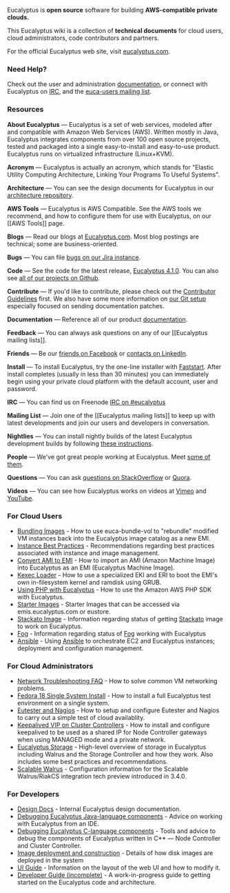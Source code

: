 Eucalyptus is **open source** software for building **AWS-compatible private clouds.**

This Eucalyptus wiki is a collection of **technical documents** for cloud users, cloud administrators, code contributors and partners.

For the official Eucalyptus web site, visit [eucalyptus.com](https://www.eucalyptus.com).


### Need Help?

Check out the user and administration [documentation](https://www.eucalyptus.com/docs), or connect with Eucalyptus on [IRC](http://webchat.freenode.net/?channels=eucalyptus), and the [euca-users mailing list](https://github.com/eucalyptus/eucalyptus/wiki/Eucalyptus-Mailing-Lists). 


### Resources

**About Eucalyptus** &mdash; Eucalyptus is a set of web services, modeled after and compatible with Amazon Web Services (AWS).  Written mostly in Java, Eucalyptus integrates components from over 100 open source projects, tested and packaged into a single easy-to-install and easy-to-use product. Eucalyptus runs on virtualized infrastructure (Linux+KVM).

**Acronym** &mdash; Eucalyptus is actually an acronym, which stands for "Elastic Utility Computing Architecture, Linking Your Programs To Useful Systems".

**Architecture** &mdash; You can see the design documents for Eucalyptus in our [architecture repository](http://github.com/eucalyptus/architecture/wiki).

**AWS Tools** &mdash; Eucalyptus is AWS Compatible.  See the AWS tools we recommend, and how to configure them for use with Eucalyptus, on our [[AWS Tools]] page.

**Blogs** &mdash; Read our blogs at [Eucalyptus.com](https://www.eucalyptus.com/blog). Most blog postings are technical; some are business-oriented.

**Bugs** &mdash; You can file [bugs on our Jira instance](https://eucalyptus.atlassian.net).

**Code** &mdash; See the code for the latest release, [Eucalyptus 4.1.0](https://github.com/eucalyptus/eucalyptus/tree/master).  You can also see [all of our projects on Github](http://github.com/eucalyptus).

**Contribute** &mdash; If you'd like to contribute, please check out the [Contributor Guidelines](wiki/Contributing) first. We also have some more information on [our Git setup](wiki/Documentation-Contributions) especially focused on sending documentation patches.

**Documentation** &mdash; Reference all of our product [documentation](http://www.eucalyptus.com/docs). 

**Feedback** &mdash; You can always ask questions on any of our [[Eucalyptus mailing lists]]. 

**Friends** &mdash; Be our [friends on Facebook](http://www.facebook.com/pages/Eucalyptus-Systems-Inc/164828240204708) or [contacts on LinkedIn](http://www.linkedin.com/company/eucalyptus-systems-inc.?trk=hb_tab_compy_id_420170).

**Install** &mdash; To install Eucalyptus, try the one-line installer with [Faststart](https://www.eucalyptus.com/get-started). After install completes (usually in less than 30 minutes) you can immediately begin using your private cloud platform with the default account, user and password.

**IRC** &mdash; You can find us on Freenode [IRC on #eucalyptus](http://webchat.freenode.net/?channels=eucalyptus)

**Mailing List** &mdash; Join one of the [[Eucalyptus mailing lists]] to keep up with latest developments and join our users and developers in conversation.

**Nightlies** &mdash; You can install nightly builds of the latest Eucalyptus development builds by following [these instructions](http://www.eucalyptus.com/docs/latest/ig/installing_euca_nightlies.html).

**People** &mdash; We've got great people working at Eucalyptus. Meet [some of them](wiki/category.people).

**Questions** &mdash; You can ask [questions on StackOverflow](http://stackoverflow.com/search?tab=active&q=eucalyptus) or [Quora](http://www.quora.com/Eucalyptus-Systems). 

**Videos** &mdash; You can see how Eucalyptus works on videos at [Vimeo](https://vimeo.com/eucalyptus/videos) and [YouTube](https://www.youtube.com/channel/UCo5N2se4x0HwRz_o-t4yS5Q).



### For Cloud Users

* [Bundling Images](wiki/Bundling-Images) - How to use euca-bundle-vol to "rebundle" modified VM instances back into the Eucalyptus image catalog as a new EMI.
* [Instance Best Practices](wiki/Instance-Best-Practices) - Recommendations regarding best practices associated with instance and image management.
* [Convert AMI to EMI](wiki/Convert-AMI-to-EMI) - How to import an AMI (Amazon Machine Image) into Eucalyptus as an EMI (Eucalyptus Machine Image).
* [Kexec Loader](wiki/Kexec-loader) - How to use a specialized EKI and ERI to boot the EMI's own in-filesystem kernel and ramdisk using GRUB.
* [Using PHP with Eucalyptus](wiki/Using-PHP-with-Eucalyptus) - How to use the Amazon AWS PHP SDK with Eucalyptus.
* [Starter Images](https://github.com/eucalyptus/eucalyptus/wiki/Starter-Images) - Starter Images that can be accessed via emis.eucalyptus.com or eustore.
* [Stackato Image](https://github.com/eucalyptus/eucalyptus/wiki/Stackato-Image) - Information regarding status of getting [Stackato](http://docs.stackato.com/index.html) image to work on Eucalyptus.
* [Fog](https://github.com/eucalyptus/eucalyptus/wiki/Fog) - Information regarding status of [Fog](http://fog.io/) working with Eucalyptus
* [Ansible](https://github.com/eucalyptus/eucalyptus/wiki/Ansible) - Using [Ansible](http://ansible.cc) to orchestrate EC2 and Eucalyptus instances; deployment and configuration management.

### For Cloud Administrators

* [Network Troubleshooting FAQ](wiki/Network-Troubleshooting-FAQ) - How to solve common VM networking problems.
* [Fedora 18 Single System Install](wiki/Fedora-18-Single-System-Install) - How to install a full Eucalyptus test environment on a single system.
* [Eutester and Nagios](wiki/Integrating-Eutester-and-Nagios) - How to setup and configure Eutester and Nagios to carry out a simple test of cloud availablity.
* [Keepalived VIP on Cluster Controllers](https://github.com/eucalyptus/eucalyptus/wiki/Keepalived-VIP-for-Node-Controller-Gateways) - How to install and configure keepalived to be used as a shared IP for Node Controller gateways when using MANAGED mode and a private network.
* [Eucalyptus Storage](https://github.com/eucalyptus/eucalyptus/wiki/Storage) - High-level overview of storage in Eucalyptus including Walrus and the Storage Controller and how they work. Also includes some best practices and recommendations.
* [Scalable Walrus](https://github.com/eucalyptus/eucalyptus/wiki/Scalable-Walrus-Tech-Preview-in-Eucalyptus-3.4) - Configuration information for the Scalable Walrus/RiakCS integration tech preview introduced in 3.4.0.

### For Developers

* [Design Docs](wiki/DesignDocs) - Internal Eucalyptus design documentation.
* [Debugging Eucalyptus Java-language components](wiki/Debugging-Eucalyptus-Java-language-components) - Advice on working with Eucalyptus from an IDE.
* [Debugging Eucalyptus C-language components](wiki/Debugging-Eucalyptus-C-language-components) - Tools and advice to debug the components of Eucalyptus written in C** &mdash; Node Controller and Cluster Controller.
* [Image deployment and construction](wiki/Image-deployment-and-construction) - Details of how disk images are deployed in the system
* [UI Guide](wiki/UI-Guide) - Information on the layout of the web UI and how to modify it.
* [Developer Guide (incomplete)](wiki/Eucalyptus-Developer-Guide) - A work-in-progress guide to getting started on the Eucalyptus code and architecture.
